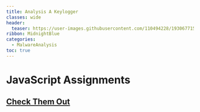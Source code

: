 ```yaml
---
title: Analysis A Keylogger
classes: wide
header:
  teaser: https://user-images.githubusercontent.com/110494228/193067715-15715e0c-38d0-44c3-9734-47c2fce6848e.jpg
ribbon: MidnightBlue
categories:
  - MalwareAnalysis
toc: true
---
```


# JavaScript Assignments
## [Check Them Out](https://github.com/MohamedAdeL6/JS_Assignments-)

